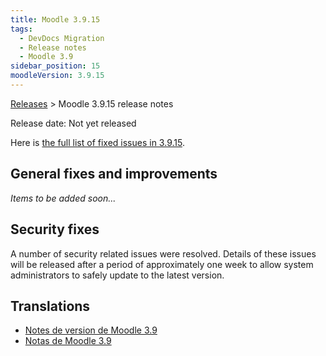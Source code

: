 ```yaml
---
title: Moodle 3.9.15
tags:
  - DevDocs Migration
  - Release notes
  - Moodle 3.9
sidebar_position: 15
moodleVersion: 3.9.15
---
```

[Releases](https://docs.moodle.org/dev/Releases) > Moodle 3.9.15 release notes

Release date: Not yet released

Here is [the full list of fixed issues in 3.9.15](https://tracker.moodle.org/secure/IssueNavigator!executeAdvanced.jspa?jqlQuery=project+%3D+mdl+AND+resolution+%3D+fixed+AND+fixVersion+in+%28%223.9.15%22%29+ORDER+BY+priority+DESC&runQuery=true&clear=true).

## General fixes and improvements

*Items to be added soon...*

## Security fixes

A number of security related issues were resolved. Details of these issues will be released after a period of approximately one week to allow system administrators to safely update to the latest version.

## Translations

- [Notes de version de Moodle 3.9](https://docs.moodle.org/fr/Notes_de_version_de_Moodle_3.9)
- [Notas de Moodle 3.9](https://docs.moodle.org/es/Notas_de_Moodle_3.9)
